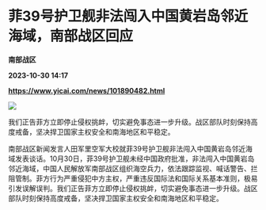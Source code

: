 # 菲39号护卫舰非法闯入中国黄岩岛邻近海域，南部战区回应
**南部战区**

**2023-10-30 14:17**

**https://www.yicai.com/news/101890482.html**

![](https://imgcdn.yicai.com/uppics/slides/2023/10/0ec2de6580cae4604a2c0d72cc3d3408.jpg)

我们正告菲方立即停止侵权挑衅，切实避免事态进一步升级。战区部队时刻保持高度戒备，坚决捍卫国家主权安全和南海地区和平稳定。

南部战区新闻发言人田军里空军大校就菲39号护卫舰非法闯入中国黄岩岛邻近海域发表谈话。10月30日，菲39号护卫舰未经中国政府批准，非法闯入中国黄岩岛邻近海域，中国人民解放军南部战区组织海空兵力，依法跟踪监视、喊话警告、拦阻管制。菲方行为严重侵犯中方主权，严重违反国际法和国际关系基本准则，极易引发误解误判。我们正告菲方立即停止侵权挑衅，切实避免事态进一步升级。战区部队时刻保持高度戒备，坚决捍卫国家主权安全和南海地区和平稳定。